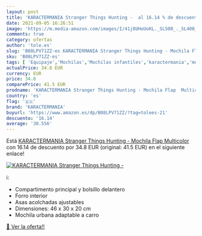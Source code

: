 ```yaml
---
layout: post
title: 'KARACTERMANIA Stranger Things Hunting -  al 16.14 % de descuento'
date: 2021-09-05 16:26:51
image: 'https://m.media-amazon.com/images/I/41j8UHoUoKL._SL500_._SL400_.jpg'
comments: true
category: ofertas
author: 'tole.es'
slug: 'B08LPV71ZZ-es KARACTERMANIA Stranger Things Hunting - Mochila Flap...'
sku: 'B08LPV71ZZ-es'
tags: [ 'Equipaje','Mochilas','Mochilas infantiles','karactermania','mochila', ]
actualPrice: 34.8 EUR
currency: EUR
price: 34.8
comparePrice: 41.5 EUR
prodname: 'KARACTERMANIA Stranger Things Hunting - Mochila Flap  Multicolor'
country: 'es'
flag: '🇪🇸'
brand: 'KARACTERMANIA'
buyurl: 'https://www.amazon.es/dp/B08LPV71ZZ/?tag=tolees-21'
descuento: '16.14'
average: '30.556'
---
```


Está [KARACTERMANIA Stranger Things Hunting - Mochila Flap  Multicolor](https://www.amazon.es/dp/B08LPV71ZZ/?tag=tolees-21) con 16.14 de descuento por 34.8 EUR (original: 41.5 EUR) en el siguiente enlace!

[![KARACTERMANIA Stranger Things Hunting - ](https://m.media-amazon.com/images/I/41j8UHoUoKL._SL500_._SL400_.jpg)](https://www.amazon.es/dp/B08LPV71ZZ/?tag=tolees-21)

ℹ️:

- Compartimento principal y bolsillo delantero
- Forro interior
- Asas acolchadas ajustables
- Dimensiones: 46 x 30 x 20 cm
- Mochila urbana adaptable a carro

[🛒 Ver la oferta!!](https://www.amazon.es/dp/B08LPV71ZZ/?tag=tolees-21)
